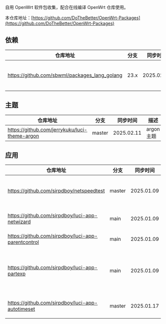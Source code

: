 
自用 OpenWrt 软件包收集，配合在线编译 OpenWrt 仓库使用。

本仓库地址：[https://github.com/DoTheBetter/OpenWrt-Packages](https://github.com/DoTheBetter/OpenWrt-Packages)


## 依赖
| 仓库地址 | 分支 | 同步时间 | 描述 |
| -------- | ---- | -------- | -------- |
| https://github.com/sbwml/packages_lang_golang | 23.x | 2025.02.05 | geodata、xray 等依赖高版本 go |

## 主题
| 仓库地址 | 分支 | 同步时间 | 描述 |
| -------- | ---- | -------- | -------- |
| https://github.com/jerrykuku/luci-theme-argon | master | 2025.02.11 | argon 主题 |

## 应用
| 仓库地址 | 分支 | 同步时间 | 描述 |
| -------- | ---- | -------- | -------- |
| https://github.com/sirpdboy/netspeedtest | master | 2025.01.09 | 网络速度诊断测试 |
| https://github.com/sirpdboy/luci-app-netwizard | main | 2025.01.09 | 网络设置向导 |
| https://github.com/sirpdboy/luci-app-parentcontrol | main | 2025.01.09 | 家长控制 |
| https://github.com/sirpdboy/luci-app-partexp | main | 2025.01.09 | 分区格式化、扩容、挂载 |
| https://github.com/sirpdboy/luci-app-autotimeset | master | 2025.01.17 | 定时任务设置 |
